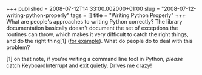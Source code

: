 +++
published = 2008-07-12T14:33:00.002000+01:00
slug = "2008-07-12-writing-python-properly"
tags = []
title = "Writing Python Properly"
+++
What are people's approaches to writing Python correctly? The library
documentation basically doesn't document the set of exceptions the
routines can throw, which makes it very difficult to catch the right
things, and do the right thing\[1\] ([for
example](http://docs.python.org/lib/module-popen2.html)). What do people
do to deal with this problem?  
  
\[1\] on that note, if you're writing a command line tool in Python,
<span style="font-style: italic;">please</span> catch KeyboardInterrupt
and exit quietly. Drives me crazy!
